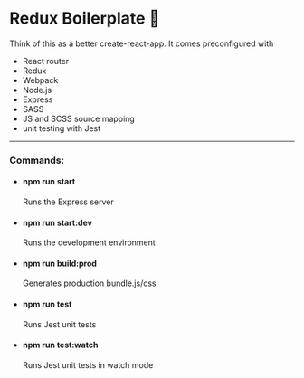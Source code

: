 # Redux Boilerplate :rocket:
Think of this as a better create-react-app. It comes preconfigured with 
-   React router 
-   Redux 
-   Webpack 
-   Node.js
-   Express 
-   SASS 
-   JS and SCSS source mapping 
-   unit testing with Jest

---
### Commands: 

-   #### npm run start
    Runs the Express server

-   #### npm run start:dev
    Runs the development environment

-   #### npm run build:prod
    Generates production bundle.js/css

-   #### npm run test
    Runs Jest unit tests

-   #### npm run test:watch
    Runs Jest unit tests in watch mode